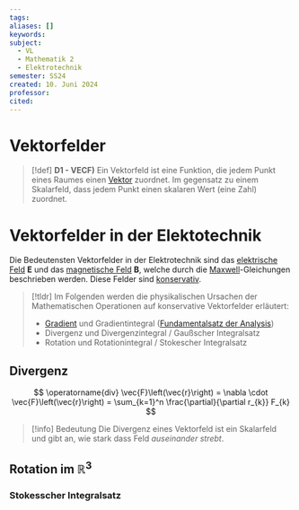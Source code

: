 ```yaml
---
tags: 
aliases: []
keywords: 
subject:
  - VL
  - Mathematik 2
  - Elektrotechnik
semester: SS24
created: 10. Juni 2024
professor: 
cited:
---
```


# Vektorfelder

> [!def] **D1 - VECF)** Ein Vektorfeld ist eine Funktion, die jedem Punkt eines Raumes einen [Vektor](../../Algebra/Vektor.md) zuordnet.
> Im gegensatz zu einem Skalarfeld, dass jedem Punkt einen skalaren Wert (eine Zahl) zuordnet.

# Vektorfelder in der Elektotechnik

Die Bedeutensten Vektorfelder in der Elektrotechnik sind das [elektrische Feld](Elektrisches%20Feld.md) $\mathbf{E}$ und das [magnetische Feld](magnetisches%20Feld.md) $\mathbf{B}$, welche durch die [Maxwell](Maxwell.md)-Gleichungen beschrieben werden. Diese Felder sind [konservativ](Wegunabhängig.md).

> [!tldr] Im Folgenden werden die physikalischen Ursachen der Mathematischen Operationen auf konservative Vektorfelder erläutert:
> - [Gradient](Gradient.md) und Gradientintegral ([Fundamentalsatz der Analysis](../Fundamentalsatz%20der%20Analysis.md))
>  - Divergenz und Divergenzintegral / Gaußscher Integralsatz
>  - Rotation und Rotationintegral / Stokescher Integralsatz

## Divergenz

$$
\operatorname{div} \vec{F}\left(\vec{r}\right) = \nabla \cdot \vec{F}\left(\vec{r}\right) = \sum_{k=1}^n \frac{\partial}{\partial r_{k}} F_{k}
$$

> [!info] Bedeutung
> Die Divergenz eines Vektorfeld ist ein Skalarfeld und gibt an, wie stark dass Feld *auseinander strebt*.

## Rotation im $\mathbb{R}^{3}$

### Stokesscher Integralsatz